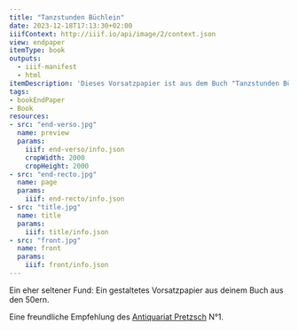 ```yaml
---
title: "Tanzstunden Büchlein"
date: 2023-12-18T17:13:30+02:00
iiifContext: http://iiif.io/api/image/2/context.json
view: endpaper
itemType: book
outputs:
  - iiif-manifest
  - html
itemDescription: 'Dieses Vorsatzpapier ist aus dem Buch "Tanzstunden Büchlein" von Rosemarie Schittenhelm, erschienen 1955 bei der Franckh''schen Verlagshandlung, Stuttgart. <a class="worldcat" href="http://www.worldcat.org/oclc/73736770">&nbsp;</a>'
tags:
- bookEndPaper
- Book
resources:
- src: "end-verso.jpg"
  name: preview
  params:
    iiif: end-verso/info.json
    cropWidth: 2000
    cropHeight: 2000   
- src: "end-recto.jpg"
  name: page
  params:
    iiif: end-recto/info.json
- src: "title.jpg"
  name: title
  params:
    iiif: title/info.json
- src: "front.jpg"
  name: front
  params:
    iiif: front/info.json
---
```


Ein eher seltener Fund: Ein gestaltetes Vorsatzpapier aus deinem Buch aus den 50ern.<!--more-->
<div class="source">
Eine freundliche Empfehlung des <a target="_blank" href="https://antiquariat-pretzsch.de/">Antiquariat Pretzsch</a> N°1.
</div>
